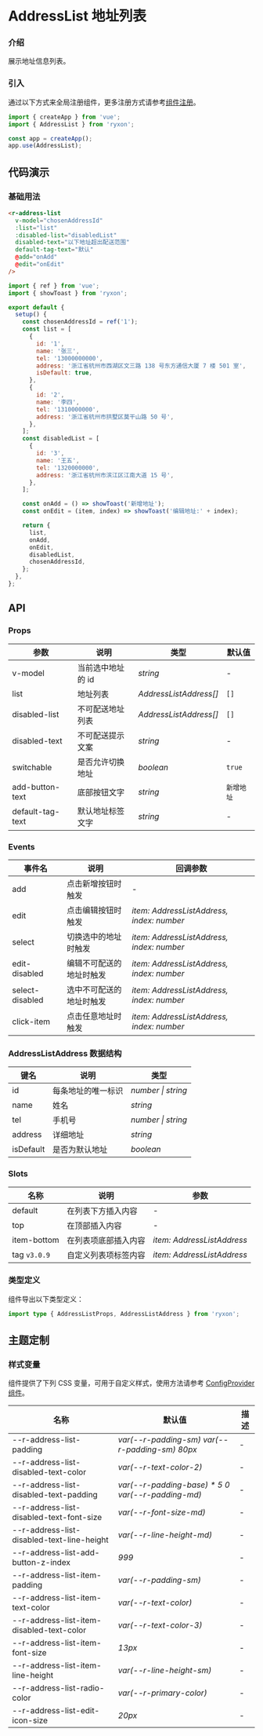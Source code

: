# AddressList 地址列表

### 介绍

展示地址信息列表。

### 引入

通过以下方式来全局注册组件，更多注册方式请参考[组件注册](#/zh-CN/advanced-usage#zu-jian-zhu-ce)。

```js
import { createApp } from 'vue';
import { AddressList } from 'ryxon';

const app = createApp();
app.use(AddressList);
```

## 代码演示

### 基础用法

```html
<r-address-list
  v-model="chosenAddressId"
  :list="list"
  :disabled-list="disabledList"
  disabled-text="以下地址超出配送范围"
  default-tag-text="默认"
  @add="onAdd"
  @edit="onEdit"
/>
```

```js
import { ref } from 'vue';
import { showToast } from 'ryxon';

export default {
  setup() {
    const chosenAddressId = ref('1');
    const list = [
      {
        id: '1',
        name: '张三',
        tel: '13000000000',
        address: '浙江省杭州市西湖区文三路 138 号东方通信大厦 7 楼 501 室',
        isDefault: true,
      },
      {
        id: '2',
        name: '李四',
        tel: '1310000000',
        address: '浙江省杭州市拱墅区莫干山路 50 号',
      },
    ];
    const disabledList = [
      {
        id: '3',
        name: '王五',
        tel: '1320000000',
        address: '浙江省杭州市滨江区江南大道 15 号',
      },
    ];

    const onAdd = () => showToast('新增地址');
    const onEdit = (item, index) => showToast('编辑地址:' + index);

    return {
      list,
      onAdd,
      onEdit,
      disabledList,
      chosenAddressId,
    };
  },
};
```

## API

### Props

| 参数             | 说明              | 类型                   | 默认值     |
| ---------------- | ----------------- | ---------------------- | ---------- |
| v-model          | 当前选中地址的 id | _string_               | -          |
| list             | 地址列表          | _AddressListAddress[]_ | `[]`       |
| disabled-list    | 不可配送地址列表  | _AddressListAddress[]_ | `[]`       |
| disabled-text    | 不可配送提示文案  | _string_               | -          |
| switchable       | 是否允许切换地址  | _boolean_              | `true`     |
| add-button-text  | 底部按钮文字      | _string_               | `新增地址` |
| default-tag-text | 默认地址标签文字  | _string_               | -          |

### Events

| 事件名 | 说明 | 回调参数 |
| --- | --- | --- |
| add | 点击新增按钮时触发 | - |
| edit | 点击编辑按钮时触发 | _item: AddressListAddress, index: number_ |
| select | 切换选中的地址时触发 | _item: AddressListAddress, index: number_ |
| edit-disabled | 编辑不可配送的地址时触发 | _item: AddressListAddress, index: number_ |
| select-disabled | 选中不可配送的地址时触发 | _item: AddressListAddress, index: number_ |
| click-item | 点击任意地址时触发 | _item: AddressListAddress, index: number_ |

### AddressListAddress 数据结构

| 键名      | 说明               | 类型               |
| --------- | ------------------ | ------------------ |
| id        | 每条地址的唯一标识 | _number \| string_ |
| name      | 姓名               | _string_           |
| tel       | 手机号             | _number \| string_ |
| address   | 详细地址           | _string_           |
| isDefault | 是否为默认地址     | _boolean_          |

### Slots

| 名称         | 说明                 | 参数                       |
| ------------ | -------------------- | -------------------------- |
| default      | 在列表下方插入内容   | -                          |
| top          | 在顶部插入内容       | -                          |
| item-bottom  | 在列表项底部插入内容 | _item: AddressListAddress_ |
| tag `v3.0.9` | 自定义列表项标签内容 | _item: AddressListAddress_ |

### 类型定义

组件导出以下类型定义：

```ts
import type { AddressListProps, AddressListAddress } from 'ryxon';
```

## 主题定制

### 样式变量

组件提供了下列 CSS 变量，可用于自定义样式，使用方法请参考 [ConfigProvider 组件](#/zh-CN/config-provider)。

| 名称 | 默认值 | 描述 |
| --- | --- | --- |
| --r-address-list-padding | _var(--r-padding-sm) var(--r-padding-sm) 80px_ | - |
| --r-address-list-disabled-text-color | _var(--r-text-color-2)_ | - |
| --r-address-list-disabled-text-padding | _var(--r-padding-base) \* 5 0 var(--r-padding-md)_ | - |
| --r-address-list-disabled-text-font-size | _var(--r-font-size-md)_ | - |
| --r-address-list-disabled-text-line-height | _var(--r-line-height-md)_ | - |
| --r-address-list-add-button-z-index | _999_ | - |
| --r-address-list-item-padding | _var(--r-padding-sm)_ | - |
| --r-address-list-item-text-color | _var(--r-text-color)_ | - |
| --r-address-list-item-disabled-text-color | _var(--r-text-color-3)_ | - |
| --r-address-list-item-font-size | _13px_ | - |
| --r-address-list-item-line-height | _var(--r-line-height-sm)_ | - |
| --r-address-list-radio-color | _var(--r-primary-color)_ | - |
| --r-address-list-edit-icon-size | _20px_ | - |
